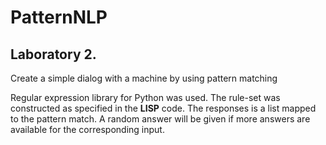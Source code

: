 # PatternNLP
## Laboratory 2.  
Create a simple dialog with a machine by using pattern matching  

Regular expression library for Python was used. 
The rule-set was constructed as specified in the **LISP** code. The responses is a list mapped to the pattern match. A random answer will be given if more answers are available for the corresponding input.  